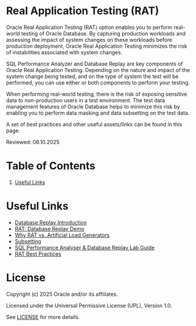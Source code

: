 # Real Application Testing (RAT)
 
Oracle Real Application Testing (RAT) option enables you to perform real-world testing of Oracle Database. By capturing production workloads and assessing the impact of system changes on these workloads before production deployment, Oracle Real Application Testing minimizes the risk of instabilities associated with system changes.

SQL Performance Analyzer and Database Replay are key components of Oracle Real Application Testing. Depending on the nature and impact of the system change being tested, and on the type of system the test will be performed, you can use either or both components to perform your testing.

When performing real-world testing, there is the risk of exposing sensitive data to non-production users in a test environment. The test data management features of Oracle Database helps to minimize this risk by enabling you to perform data masking and data subsetting on the test data.

A set of best practices and other useful assets/links can be found in this page.

Reviewed: 08.10.2025

 
# Table of Contents
 
1. [Useful Links](#useful-links)
 
# Useful Links
- [Database Replay Introduction](https://docs.oracle.com/en/database/oracle/oracle-database/19/ratug/introduction-to-database-replay.html#GUID-5AA30327-74FB-4406-8F7C-5D442F307534)
- [RAT: Database Replay Demo](https://blogs.oracle.com/coretec/post/rat-demo)
- [Why RAT vs. Artificial Load Generators](https://bolltoftoracle.wordpress.com/2017/10/03/why-real-application-testing-database-replay-should-be-used-instead-of-artificial-load-generator/)
- [Subsetting](https://db-blog.web.cern.ch/blog/szymon-skorupinski/2016-01-how-generate-subset-out-real-application-testing-captures)
- [SQL Performance Analyser & Database Replay Lab Guide](https://apexapps.oracle.com/pls/apex/f?p=133:180:110908450042950::::wid:858)
- [RAT Best Practices](https://bolltoftoracle.wordpress.com/2017/09/29/real-application-testing-best-practices-part-1/)

# License
 
Copyright (c) 2025 Oracle and/or its affiliates.
 
Licensed under the Universal Permissive License (UPL), Version 1.0.
 
See [LICENSE](https://github.com/oracle-devrel/technology-engineering/blob/main/LICENSE) for more details.

